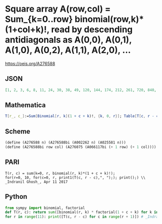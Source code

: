 # Square array A\(row,col\) \= Sum\_\{k\=0\.\.row\} binomial\(row,k\)\*\(1\+col\+k\)\!, read by descending antidiagonals as A\(0,0\), A\(0,1\), A\(1,0\), A\(0,2\), A\(1,1\), A\(2,0\), \.\.\.
https://oeis.org/A276588
## JSON
```JSON
[1, 2, 3, 6, 8, 11, 24, 30, 38, 49, 120, 144, 174, 212, 261, 720, 840, 984, 1158, 1370, 1631, 5040, 5760, 6600, 7584, 8742, 10112, 11743, 40320, 45360, 51120, 57720, 65304, 74046, 84158, 95901, 362880, 403200, 448560, 499680, 557400, 622704, 696750, 780908, 876809, 3628800, 3991680, 4394880, 4843440, 5343120, 5900520, 6523224, 7219974, 8000882, 8877691]
```
## Mathematica
```Mathematica
T[r_, c_]:=Sum[Binomial[r, k](1 + c + k)!, {k, 0, r}]; Table[T[c, r - c], {r, 0, 10}, {c, 0, r}] // Flatten (* _Indranil Ghosh_, Apr 11 2017 *)
```
## Scheme
```Scheme
(define (A276588 n) (A276588bi (A002262 n) (A025581 n)))
(define (A276588bi row col) (A276075 (A066117bi (+ 1 row) (+ 1 col)))) ;; Code for A066117bi given in A066117, and for A276075 under the respective entry.
```
## PARI
```PARI
T(r, c) = sum(k=0, r, binomial(r, k)*(1 + c + k)!);
for(r=0, 10, for(c=0, r, print1(T(c, r - c),", ");); print();) \\ _Indranil Ghosh_, Apr 11 2017
```
## Python
```Python
from sympy import binomial, factorial
def T(r, c): return sum([binomial(r, k) * factorial(1 + c + k) for k in range(r + 1)])
for r in range(11): print([T(c, r - c) for c in range(r + 1)]) # _Indranil Ghosh_, Apr 11 2017
```
